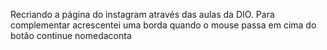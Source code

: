 Recriando a página do instagram através das aulas da DIO. Para complementar acrescentei uma borda quando o mouse passa em cima do botão continue nomedaconta 
